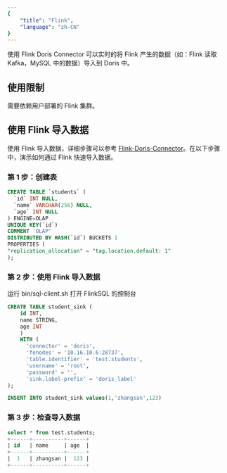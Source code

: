 ```yaml
---
{
    "title": "Flink",
    "language": "zh-CN"
}
---
```


使用 Flink Doris Connector 可以实时的将 Flink 产生的数据（如：Flink 读取 Kafka，MySQL 中的数据）导入到 Doris 中。

## 使用限制

需要依赖用户部署的 Flink 集群。

## 使用 Flink 导入数据

使用 Flink 导入数据，详细步骤可以参考 [Flink-Doris-Connector](../../../ecosystem/flink-doris-connector)。在以下步骤中，演示如何通过 Flink 快速导入数据。

### 第 1 步：创建表

```sql
CREATE TABLE `students` (
  `id` INT NULL, 
  `name` VARCHAR(256) NULL,
  `age` INT NULL
) ENGINE=OLAP
UNIQUE KEY(`id`)      
COMMENT 'OLAP' 
DISTRIBUTED BY HASH(`id`) BUCKETS 1  
PROPERTIES (                                                         
"replication_allocation" = "tag.location.default: 1"
); 
```

### 第 2 步：使用 Flink 导入数据

运行 bin/sql-client.sh 打开 FlinkSQL 的控制台

```sql
CREATE TABLE student_sink (
    id INT,
    name STRING,
    age INT
    ) 
    WITH (
      'connector' = 'doris',
      'fenodes' = '10.16.10.6:28737',
      'table.identifier' = 'test.students',
      'username' = 'root',
      'password' = '',
      'sink.label-prefix' = 'doris_label'
);

INSERT INTO student_sink values(1,'zhangsan',123)
```

### 第 3 步：检查导入数据

```sql
select * from test.students;                                                                                                                        
+------+----------+------+      
| id   | name     | age  |    
+------+----------+------+                                                                                                                             
|  1   | zhangsan |  123 |   
+------+----------+------+    
```